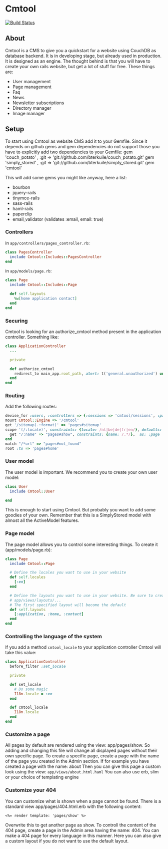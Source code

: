 # Cmtool
[<img src="https://secure.travis-ci.org/bterkuile/cmtool.png?branch=master"
alt="Build Status" />](http://travis-ci.org/bterkuile/cmtool)
## About
Cmtool is a CMS to give you a quickstart for a website using CouchDB as
database backend. It is in developing stage, but already used in production.
It is designed as an engine. The thought behind is that you will have to
create your own rails website, but get a lot of stuff for free. These things
are:

*   User management
*   Page management
*   Faq
*   News
*   Newsletter subscriptions
*   Directory manager
*   Image manager


## Setup
To start using Cmtool as website CMS add it to your Gemfile. Since it  depends
on github gems and gem dependencies do not support those you have to
explicitly add two dependencies to your Gemfile:
    gem 'couch_potato' , :git => 'git://github.com/bterkuile/couch_potato.git'
    gem 'simply_stored' , :git => 'git://github.com/bterkuile/simply_stored.git'
    gem 'cmtool'

This will add some gems you might like anyway, here a list:

*   bourbon
*   jquery-rails
*   tinymce-rails
*   sass-rails
*   haml-rails
*   paperclip
*   email_validator (validates :email, email: true)


### Controllers

in `app/controllers/pages_controller.rb`:

```ruby
class PagesController
  include Cmtool::Includes::PagesController
end
```

in `app/models/page.rb`:
```ruby
class Page
  include Cmtool::Includes::Page

  def self.layouts
    %w[home application contact]
  end
end
```

### Securing

Cmtool is looking for an authorize_cmtool method present in the application
controller. Something like:

```ruby
class ApplicationController
  ...

  private

  def authorize_cmtool
    redirect_to main_app.root_path, alert: t('general.unauthorized') unless current_user.present? && current_user.is_admin?
  end
end
```

### Routing

Add the following routes:
```ruby
devise_for :users, :controllers => {:sessions => 'cmtool/sessions', :passwords => 'cmtool/passwords'}
mount Cmtool::Engine => '/cmtool'
get '/sitemap(.:format)' => 'pages#sitemap'
scope '(/:locale)', constraints: {locale: /nl|be|de|fr|en/}, defaults: { locale: :nl } do
  get "/:name" => "pages#show", constraints: {name: /.*/},  as: :page
end
match "/*url" => "pages#not_found"
root :to => 'pages#home'
```

### User model
The user model is important. We recommend you to create your own user model:
```ruby
class User
  include Cmtool::User

end
```

This is enough to start using Cmtool. But probably you want to add some
goodies of your own. Remember that this is a SimplyStored model with almost
all the ActiveModel features.

### Page model
The page model allows you to control some interesting things. To create it
(app/models/page.rb):
```ruby
class Page
  include Cmtool::Page

  # Define the locales you want to use in your website
  def self.locales
    [:en]
  end

  # Define the layouts you want to use in your website. Be sure to create them in
  # app/views/layouts/...
  # The first specified layout will become the default
  def self.layouts
    [:application, :home, :contact]
  end
end
```

### Controlling the language of the system
If you add a method `cmtool_locale` to your application controller Cmtool will
take this value:
```ruby
class ApplicationController
  before_filter :set_locale

  private

  def set_locale
    # Do some magic
    I18n.locale = :en
  end

  def cmtool_locale
    I18n.locale
  end
end
```

### Customize a page
All pages by default are rendered using the view: app/pages/show. So adding
and changing this file will change all displayed pages without their own
specific page. To create a specific page, create a page with the name of the
page you created in the Admin section. If for example you have created a page
with the name: about Then you can give this page a custom look using the view:
`app/views/about.html.haml` You can also use erb, slim or your choice of
templating engine

### Customize your 404
You can customize what is shown when a page cannot be found. There is a
standard view app/pages/404.html.erb with the following content:

    <%= render template: 'pages/show' %>

Overwrite this to get another page as show. To controll the content of the 404
page, create a page in the Admin area having the name: 404.  You can make a
404 page for every language in this manner. Here you can also give a custom
layout if you do not want to use the default layout.
